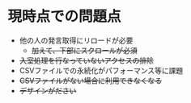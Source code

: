 現時点での問題点
=========================

* 他の人の発言取得にリロードが必要
    - ~~加えて、下部にスクロールが必須~~
* ~~入室処理を行なっていないアクセスの排除~~
* CSVファイルでの永続化がパフォーマンス等に課題
* ~~CSVファイルがない場合に利用できなくなる~~
* ~~デザインがださい~~

